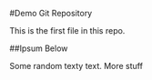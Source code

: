 #Demo Git Repository

This is the first file in this repo.

##Ipsum Below

Some random texty text.
More stuff
